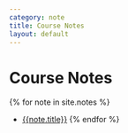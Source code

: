 ```yaml
---
category: note
title: Course Notes
layout: default
---
```


# Course Notes

{% for note in site.notes %}
* [{{note.title}}]({{site.baseurl}}{{note.url}})
{% endfor %}
